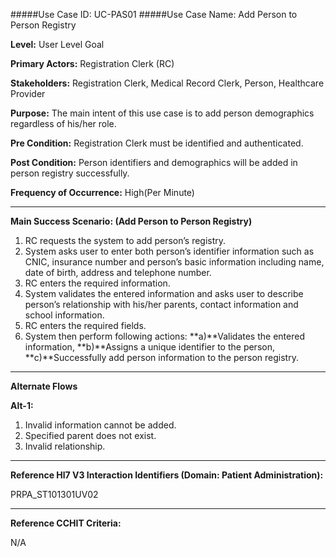 #####Use Case ID: UC-PAS01
#####Use Case Name: Add Person to Person Registry

**Level:**                     User Level Goal

**Primary Actors:**            Registration Clerk (RC)

**Stakeholders:**              Registration Clerk, Medical Record Clerk, Person, Healthcare Provider

**Purpose:**                   The main intent of this use case is to add person demographics regardless of his/her role.

**Pre Condition:**             Registration Clerk must be identified and authenticated. 

**Post Condition:**            Person identifiers and demographics will be added in person registry successfully.

**Frequency of Occurrence:**   High(Per Minute)
__________________________________________________________
**Main Success Scenario: (Add Person to Person Registry)**

1. RC requests the system to add person’s registry.
2. System asks user to enter both person’s identifier information such as CNIC, insurance number and person’s basic information including name, date of birth, address and telephone number.
3. RC enters the required information.
4. System validates the entered information and asks user to describe person’s relationship with his/her parents, contact information and school information.
5. RC enters the required fields.
6. System then perform following actions: **a)**Validates the entered information, **b)**Assigns a unique identifier to the person, **c)**Successfully add person information to the person registry. 

_______________________________________________________________________________
**Alternate Flows** 

**Alt-1:**

1. Invalid information cannot be added.
2. Specified parent does not exist.
3. Invalid relationship.

________________________________________________________________________
**Reference Hl7 V3 Interaction Identifiers (Domain: Patient Administration):**

PRPA_ST101301UV02
_______________________________________________________________
**Reference CCHIT Criteria:**

N/A




